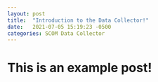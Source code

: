 ```yaml
---
layout: post
title:  "Introduction to the Data Collector!"
date:   2021-07-05 15:19:23 -0500
categories: SCOM Data Collector
---
```

# This is an example post!
